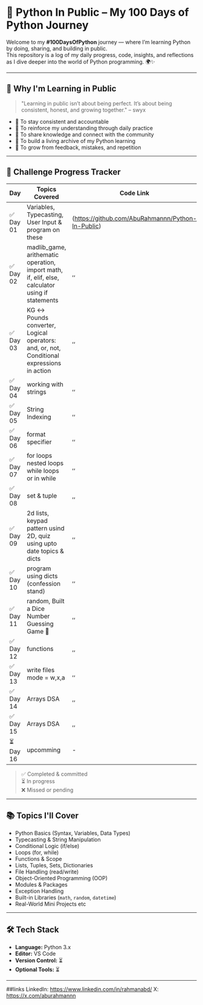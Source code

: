 # 🐍 Python In Public – My 100 Days of Python Journey

Welcome to my **#100DaysOfPython** journey — where I’m learning Python by doing, sharing, and building in public.  
This repository is a log of my daily progress, code, insights, and reflections as I dive deeper into the world of Python programming. 🌍✨

---

## 🚀 Why I'm Learning in Public

> "Learning in public isn’t about being perfect. It’s about being consistent, honest, and growing together." – swyx

- 🔁 To stay consistent and accountable
- 🧠 To reinforce my understanding through daily practice
- 📢 To share knowledge and connect with the community
- 📁 To build a living archive of my Python learning
- 🌱 To grow from feedback, mistakes, and repetition

---

## 📅 Challenge Progress Tracker

| Day | Topics Covered | Code Link |
|-----|----------------|-----------|
| ✅ Day 01 | Variables, Typecasting, User Input & program on these | (https://github.com/AbuRahmannn/Python-In-Public) |
| ✅ Day 02 | madlib_game, arithematic operation, import math, if, elif, else, calculator using if statements | ,, |
| ✅ Day 03 | KG ↔️ Pounds converter, Logical operators: and, or, not, Conditional expressions in action | ,, |
| ✅ Day 04 | working with strings  | ,, |
| ✅ Day 05 | String Indexing  | ,, |
| ✅ Day 06 | format specifier | ,, |
| ✅ Day 07 | for loops nested loops while loops or in while | ,, |
| ✅ Day 08 | set & tuple | ,, |
| ✅ Day 09 | 2d lists, keypad pattern usind 2D, quiz using upto date topics & dicts | ,, |
| ✅ Day 10 | program using dicts (confession stand) | ,, |
| ✅ Day 11 | random, Built a Dice Number Guessing Game 🎲 | ,, |
| ✅ Day 12 | functions | ,, |
| ✅ Day 13 | write files mode = w,x,a | ,, |
| ✅ Day 14 | Arrays DSA | ,, |
| ✅ Day 15 | Arrays DSA | ,, |
| ⏳ Day 16 | upcomming | - |

> ✅ Completed & committed  
> ⏳ In progress  
> ❌ Missed or pending

---

## 📚 Topics I'll Cover

- Python Basics (Syntax, Variables, Data Types)
- Typecasting & String Manipulation
- Conditional Logic (if/else)
- Loops (for, while)
- Functions & Scope
- Lists, Tuples, Sets, Dictionaries
- File Handling (read/write)
- Object-Oriented Programming (OOP)
- Modules & Packages
- Exception Handling
- Built-in Libraries (`math`, `random`, `datetime`)
- Real-World Mini Projects
etc

---

## 🛠 Tech Stack

- **Language:** Python 3.x  
- **Editor:** VS Code 
- **Version Control:** ⏳
- **Optional Tools:** ⏳

---

##links
LinkedIn: https://www.linkedin.com/in/rahmanabd/
X: https://x.com/aburahmannn

